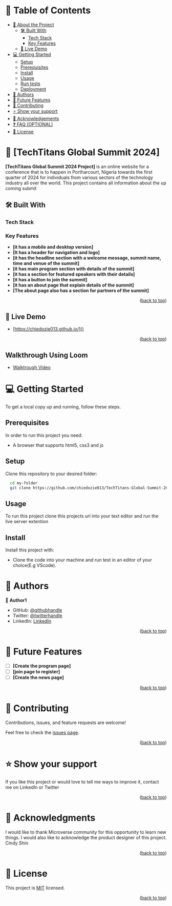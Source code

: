 <a name="readme-top"></a>

# 📗 Table of Contents

- [📖 About the Project](#about-project)
  - [🛠 Built With](#built-with)
    - [Tech Stack](#tech-stack)
    - [Key Features](#key-features)
  - [🚀 Live Demo](#live-demo)
- [💻 Getting Started](#getting-started)
  - [Setup](#setup)
  - [Prerequisites](#prerequisites)
  - [Install](#install)
  - [Usage](#usage)
  - [Run tests](#run-tests)
  - [Deployment](#triangular_flag_on_post-deployment)
- [👥 Authors](#authors)
- [🔭 Future Features](#future-features)
- [🤝 Contributing](#contributing)
- [⭐️ Show your support](#support)
- [🙏 Acknowledgements](#acknowledgements)
- [❓ FAQ (OPTIONAL)](#faq)
- [📝 License](#license)

# 📖 [TechTitans Global Summit 2024] <a name="about-project"></a>

**[TechTitans Global Summit 2024 Project]** is an online website for a conference that is to happen in Portharcourt, Nigeria towards the first quarter of 2024 for individuals from various sectors of the technology industry all over the world. This project contains all information about the up coming submit

## 🛠 Built With <a name="HTML, CSS and JS"></a>

### Tech Stack <a name="Front end"></a>

### Key Features <a name="key-features"></a>

- **[it has a mobile and desktop version]**
- **[It has a header for navigation and logo]**
- **[it has the headline section with a welcome message, summit name, time and venue of the summit]**
- **[it has main program section with details of the summit]**
- **[it has a section for featured speakers with their details]**
- **[it has a button to join the summit]**
- **[it has an about page that explain details of the summit]**
- **[The about page also has a section for partners of the summit]**

<p align="right">(<a href="#readme-top">back to top</a>)</p>

## 🚀 Live Demo <a name="live-demo"></a>

- [https://chiedozie013.github.io/]()

<p align="right">(<a href="#readme-top">back to top</a>)</p>

## Walkthrough Using Loom

- [Walktrough Video](https://www.loom.com/share/475c6f765d144c0789ffaa3ba246871e?sid=6bc90d77-e543-4c61-907d-f42d4930d834)

# 💻 Getting Started <a name="getting-started"></a>

To get a local copy up and running, follow these steps.

## Prerequisites

In order to run this project you need:

- A browser that supports html5, css3 and js

## Setup

Clone this repository to your desired folder:

```sh
  cd my-folder
  git clone https://github.com/chiedozie013/TechTitans-Global-Summit-2024.git
```

## Usage

To run this project clone this projects url into your text editor and run the live server extention

## Install

Install this project with:

- Clone the code into your machine and run test in an editor of your choice(E.g VScode).

# 👥 Authors <a name="authors"></a>

👤 **Author1**

- GitHub: [@githubhandle](https://github.com/chiedozie013)
- Twitter: [@twitterhandle](https://twitter.com/edoziey)
- LinkedIn: [LinkedIn](https://www.linkedin.com/in/chiedozie013/)

<p align="right">(<a href="#readme-top">back to top</a>)</p>

# 🔭 Future Features <a name="future-features"></a>

- [ ] **[Create the program page]**
- [ ] **[join page to register]**
- [ ] **[Create the news page]**

<p align="right">(<a href="#readme-top">back to top</a>)</p>

# 🤝 Contributing <a name="contributing"></a>

Contributions, issues, and feature requests are welcome!

Feel free to check the [issues page](https://github.com/chiedozie013/TechTitans-Global-Summit-2024/issues).

<p align="right">(<a href="#readme-top">back to top</a>)</p>

# ⭐️ Show your support <a name="support"></a>

If you like this project or would love to tell me ways to improve it, contact me on LinkedIn or Twitter

<p align="right">(<a href="#readme-top">back to top</a>)</p>

# 🙏 Acknowledgments <a name="acknowledgements"></a>

I would like to thank Microverse community for this opportunity to learn new things.
I would also like to acknowledge the product designer of this project. Cindy Shin

<p align="right">(<a href="#readme-top">back to top</a>)</p>

# 📝 License <a name="license"></a>

This project is [MIT](https://github.com/chiedozie013/TechTitans-Global-Summit-2023/blob/main/LICENSE) licensed.

<p align="right">(<a href="#readme-top">back to top</a>)</p>
